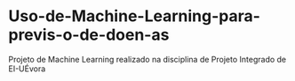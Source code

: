 # Uso-de-Machine-Learning-para-previs-o-de-doen-as
Projeto de Machine Learning realizado na disciplina de Projeto Integrado de EI-UÉvora
